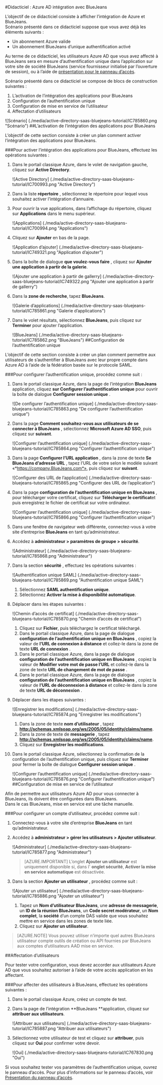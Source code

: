 <properties 
    pageTitle="Didacticiel : Intégration d’Azure Active Directory avec BlueJeans | Microsoft Azure" 
    description="Découvrez comment utiliser BlueJeans avec Azure Active Directory pour activer l’authentification unique, la mise en service automatisé et bien plus encore !" 
    services="active-directory" 
    authors="jeevansd"  
    documentationCenter="na" 
    manager="femila"/>
<tags 
    ms.service="active-directory" 
    ms.devlang="na" 
    ms.topic="article" 
    ms.tgt_pltfrm="na" 
    ms.workload="identity" 
    ms.date="09/29/2016" 
    ms.author="jeedes" />

#<a name="tutorial-azure-ad-integration-with-bluejeans"></a>Didacticiel : Azure AD intégration avec BlueJeans

L’objectif de ce didacticiel consiste à afficher l’intégration de Azure et BlueJeans.  
Scénario présenté dans ce didacticiel suppose que vous avez déjà les éléments suivants :

-   Un abonnement Azure valide
-   Un abonnement BlueJeans d’unique authentification activé

Au terme de ce didacticiel, les utilisateurs Azure AD que vous avez affecté à BlueJeans sera en mesure d’authentification unique dans l’application sur votre site de société BlueJeans (service fournisseur initialisé par l’ouverture de session), ou à l’aide de [présentation pour le panneau d’accès](active-directory-saas-access-panel-introduction.md).

Scénario présenté dans ce didacticiel se compose de blocs de construction suivantes :

1.  L’activation de l’intégration des applications pour BlueJeans
2.  Configuration de l’authentification unique
3.  Configuration de mise en service de l’utilisateur
4.  Affectation d’utilisateurs

![Scénario] (./media/active-directory-saas-bluejeans-tutorial/IC785860.png "Scénario")
##<a name="enabling-the-application-integration-for-bluejeans"></a>L’activation de l’intégration des applications pour BlueJeans

L’objectif de cette section consiste à créer un plan comment activer l’intégration des applications pour BlueJeans.

###<a name="to-enable-the-application-integration-for-bluejeans-perform-the-following-steps"></a>Pour activer l’intégration des applications pour BlueJeans, effectuez les opérations suivantes :

1.  Dans le portail classique Azure, dans le volet de navigation gauche, cliquez sur **Active Directory**.

    ![Active Directory] (./media/active-directory-saas-bluejeans-tutorial/IC700993.png "Active Directory")

2.  Dans la liste **répertoire** , sélectionnez le répertoire pour lequel vous souhaitez activer l’intégration d’annuaire.

3.  Pour ouvrir la vue applications, dans l’affichage du répertoire, cliquez sur **Applications** dans le menu supérieur.

    ![Applications] (./media/active-directory-saas-bluejeans-tutorial/IC700994.png "Applications")

4.  Cliquez sur **Ajouter** en bas de la page.

    ![Application d’ajouter] (./media/active-directory-saas-bluejeans-tutorial/IC749321.png "Application d’ajouter")

5.  Dans la boîte de dialogue **que voulez-vous faire** , cliquez sur **Ajouter une application à partir de la galerie**.

    ![Ajouter une application à partir de gallerry] (./media/active-directory-saas-bluejeans-tutorial/IC749322.png "Ajouter une application à partir de gallerry")

6.  Dans la **zone de recherche**, tapez **BlueJeans**.

    ![Galerie d’applications] (./media/active-directory-saas-bluejeans-tutorial/IC785861.png "Galerie d’applications")

7.  Dans le volet résultats, sélectionnez **BlueJeans**, puis cliquez sur **Terminer** pour ajouter l’application.

    ![BlueJeans] (./media/active-directory-saas-bluejeans-tutorial/IC785862.png "BlueJeans")
##<a name="configuring-single-sign-on"></a>Configuration de l’authentification unique

L’objectif de cette section consiste à créer un plan comment permettre aux utilisateurs de s’authentifier à BlueJeans avec leur propre compte dans Azure AD à l’aide de la fédération basée sur le protocole SAML.

###<a name="to-configure-single-sign-on-perform-the-following-steps"></a>Pour configurer l’authentification unique, procédez comme suit :

1.  Dans le portail classique Azure, dans la page de l’intégration **BlueJeans** application, cliquez **sur Configurer l’authentification unique** pour ouvrir la boîte de dialogue **Configurer session unique** .

    ![De configurer l’authentification unique] (./media/active-directory-saas-bluejeans-tutorial/IC785863.png "De configurer l’authentification unique")

2.  Dans la page **Comment souhaitez-vous aux utilisateurs de se connecter à BlueJeans** , sélectionnez **Microsoft Azure AD SSO**, puis cliquez sur **suivant**.

    ![Configurer l’authentification unique] (./media/active-directory-saas-bluejeans-tutorial/IC785864.png "Configurer l’authentification unique")

3.  Dans la page **Configurer l’URL application** , dans la zone de texte **Se BlueJeans d’adresse URL** , tapez l’URL de votre selon le modèle suivant «*https://company.BlueJeans.com*», puis cliquez sur **suivant**.

    ![Configurer des URL de l’application] (./media/active-directory-saas-bluejeans-tutorial/IC785865.png "Configurer des URL de l’application")

4.  Dans la page **configuration de l’authentification unique en BlueJeans** , pour télécharger votre certificat, cliquez sur **Télécharger le certificat**et puis enregistrez le fichier de certificat sur votre ordinateur.

    ![Configurer l’authentification unique] (./media/active-directory-saas-bluejeans-tutorial/IC785866.png "Configurer l’authentification unique")

5.  Dans une fenêtre de navigateur web différente, connectez-vous à votre site d’entreprise **BlueJeans** en tant qu’administrateur.

6.  Accédez à **administrateur \> paramètres de groupe \> sécurité**.

    ![Administrateur] (./media/active-directory-saas-bluejeans-tutorial/IC785868.png "Administrateur")

7.  Dans la section **sécurité** , effectuez les opérations suivantes :

    ![Authentification unique SAML] (./media/active-directory-saas-bluejeans-tutorial/IC785869.png "Authentification unique SAML")

    1.  Sélectionnez **SAML authentification unique**.
    2.  Sélectionnez **Activer la mise à disponibilité automatique**.

8.  Déplacer dans les étapes suivantes :

    ![Chemin d’accès de certificat] (./media/active-directory-saas-bluejeans-tutorial/IC785870.png "Chemin d’accès de certificat")

    1.  Cliquez sur **Fichier**, puis téléchargez le certificat téléchargé.
    2.  Dans le portail classique Azure, dans la page de dialogue **configuration de l’authentification unique en BlueJeans** , copiez la valeur de **l’URL de connexion à distance** et collez-le dans la zone de texte **URL de connexion** .
    3.  Dans le portail classique Azure, dans la page de dialogue **configuration de l’authentification unique en BlueJeans** , copiez la valeur de **Modifier votre mot de passe l’URL** et collez-le dans la zone de texte **URL de changement de mot de passe** .
    4.  Dans le portail classique Azure, dans la page de dialogue **configuration de l’authentification unique en BlueJeans** , copiez la valeur de **l’URL de déconnexion à distance** et collez-le dans la zone de texte **URL de déconnexion** .

9.  Déplacer dans les étapes suivantes :

    ![Enregistrer les modifications] (./media/active-directory-saas-bluejeans-tutorial/IC785874.png "Enregistrer les modifications")

    1.  Dans la zone de texte **nom d’utilisateur** , tapez **http://schemas.xmlsoap.org/ws/2005/05/identity/claims/name**.
    2.  Dans la zone de texte de **messagerie** , tapez **http://schemas.xmlsoap.org/ws/2005/05/identity/claims/name**.
    3.  Cliquez sur **Enregistrer les modifications**.

10. Dans le portail classique Azure, sélectionnez la confirmation de la configuration de l’authentification unique, puis cliquez sur **Terminer** pour fermer la boîte de dialogue **Configurer session unique** .

    ![Configurer l’authentification unique] (./media/active-directory-saas-bluejeans-tutorial/IC785876.png "Configurer l’authentification unique")
##<a name="configuring-user-provisioning"></a>Configuration de mise en service de l’utilisateur

Afin de permettre aux utilisateurs Azure AD pour vous connecter à BlueJeans, ils doivent être configurées dans BlueJeans.  
Dans le cas BlueJeans, mise en service est une tâche manuelle.

###<a name="to-provision-a-user-accounts-perform-the-following-steps"></a>Pour configurer un compte d’utilisateur, procédez comme suit :

1.  Connectez-vous à votre site d’entreprise **BlueJeans** en tant qu’administrateur.

2.  Accédez à **administrateur \> gérer les utilisateurs \> Ajouter utilisateur**.

    ![Administrateur] (./media/active-directory-saas-bluejeans-tutorial/IC785877.png "Administrateur")

    >[AZURE.IMPORTANT] L’onglet **Ajouter un utilisateur** est uniquement disponible si, dans l' **onglet sécurité**, **Activer la mise en service automatique** est désactivée.

3.  Dans la section **Ajouter un utilisateur** , procédez comme suit :

    ![Ajouter un utilisateur] (./media/active-directory-saas-bluejeans-tutorial/IC785886.png "Ajouter un utilisateur")

    1.  Tapez un **Nom d’utilisateur BlueJeans**, une **adresse de messagerie**, un **ID de la réunion BlueJeans**, un **Code secret modérateur**, un **Nom complet**, la **société** d’un compte DAS valide que vous souhaitez mettre en service dans les zones de texte liée.
    2.  Cliquez sur **Ajouter un utilisateur**.

>[AZURE.NOTE] Vous pouvez utiliser n’importe quel autres BlueJeans utilisateur compte outils de création ou API fournies par BlueJeans aux comptes d’utilisateurs AAD mise en service.

##<a name="assigning-users"></a>Affectation d’utilisateurs

Pour tester votre configuration, vous devez accorder aux utilisateurs Azure AD que vous souhaitez autoriser à l’aide de votre accès application en les affectant.

###<a name="to-assign-users-to-bluejeans-perform-the-following-steps"></a>Pour affecter des utilisateurs à BlueJeans, effectuez les opérations suivantes :

1.  Dans le portail classique Azure, créez un compte de test.

2.  Dans la page de l’intégration **BlueJeans **application, cliquez sur **attribuer aux utilisateurs**.

    ![Attribuer aux utilisateurs] (./media/active-directory-saas-bluejeans-tutorial/IC785887.png "Attribuer aux utilisateurs")

3.  Sélectionnez votre utilisateur de test et cliquez sur **attribuer**, puis cliquez sur **Oui** pour confirmer votre devoir.

    ![Oui] (./media/active-directory-saas-bluejeans-tutorial/IC767830.png "Oui")

Si vous souhaitez tester vos paramètres de l’authentification unique, ouvrez le panneau d’accès. Pour plus d’informations sur le panneau d’accès, voir [Présentation du panneau d’accès](active-directory-saas-access-panel-introduction.md).
